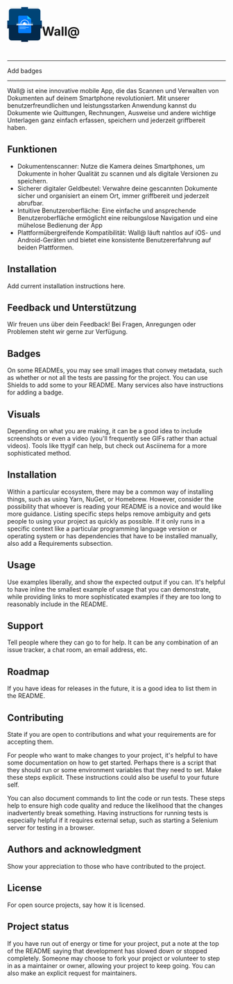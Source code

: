 <img align="left" src="doc/figures/logo.png" width="80px">

#  Wall@
 
<br clear="left"/>


***
Add badges
***

Wall@ ist eine innovative mobile App, die das Scannen und Verwalten von Dokumenten auf deinem Smartphone revolutioniert. Mit unserer benutzerfreundlichen und leistungsstarken Anwendung kannst du Dokumente wie Quittungen, Rechnungen, Ausweise und andere wichtige Unterlagen ganz einfach erfassen, speichern und jederzeit griffbereit haben.


## Funktionen
- Dokumentenscanner: Nutze die Kamera deines Smartphones, um Dokumente in hoher Qualität zu scannen und als digitale Versionen zu speichern.
- Sicherer digitaler Geldbeutel: Verwahre deine gescannten Dokumente sicher und organisiert an einem Ort, immer griffbereit und jederzeit abrufbar.
- Intuitive Benutzeroberfläche: Eine einfache und ansprechende Benutzeroberfläche ermöglicht eine reibungslose Navigation und eine mühelose Bedienung der App
- Plattformübergreifende Kompatibilität: Wall@ läuft nahtlos auf iOS- und Android-Geräten und bietet eine konsistente Benutzererfahrung auf beiden Plattformen.

## Installation

Add current installation instructions here.

## Feedback und Unterstützung

Wir freuen uns über dein Feedback! Bei Fragen, Anregungen oder Problemen steht wir gerne zur Verfügung.

## Badges
On some READMEs, you may see small images that convey metadata, such as whether or not all the tests are passing for the project. You can use Shields to add some to your README. Many services also have instructions for adding a badge.

## Visuals
Depending on what you are making, it can be a good idea to include screenshots or even a video (you'll frequently see GIFs rather than actual videos). Tools like ttygif can help, but check out Asciinema for a more sophisticated method.

## Installation
Within a particular ecosystem, there may be a common way of installing things, such as using Yarn, NuGet, or Homebrew. However, consider the possibility that whoever is reading your README is a novice and would like more guidance. Listing specific steps helps remove ambiguity and gets people to using your project as quickly as possible. If it only runs in a specific context like a particular programming language version or operating system or has dependencies that have to be installed manually, also add a Requirements subsection.

## Usage
Use examples liberally, and show the expected output if you can. It's helpful to have inline the smallest example of usage that you can demonstrate, while providing links to more sophisticated examples if they are too long to reasonably include in the README.

## Support
Tell people where they can go to for help. It can be any combination of an issue tracker, a chat room, an email address, etc.

## Roadmap
If you have ideas for releases in the future, it is a good idea to list them in the README.

## Contributing
State if you are open to contributions and what your requirements are for accepting them.

For people who want to make changes to your project, it's helpful to have some documentation on how to get started. Perhaps there is a script that they should run or some environment variables that they need to set. Make these steps explicit. These instructions could also be useful to your future self.

You can also document commands to lint the code or run tests. These steps help to ensure high code quality and reduce the likelihood that the changes inadvertently break something. Having instructions for running tests is especially helpful if it requires external setup, such as starting a Selenium server for testing in a browser.

## Authors and acknowledgment
Show your appreciation to those who have contributed to the project.

## License
For open source projects, say how it is licensed.

## Project status
If you have run out of energy or time for your project, put a note at the top of the README saying that development has slowed down or stopped completely. Someone may choose to fork your project or volunteer to step in as a maintainer or owner, allowing your project to keep going. You can also make an explicit request for maintainers.

